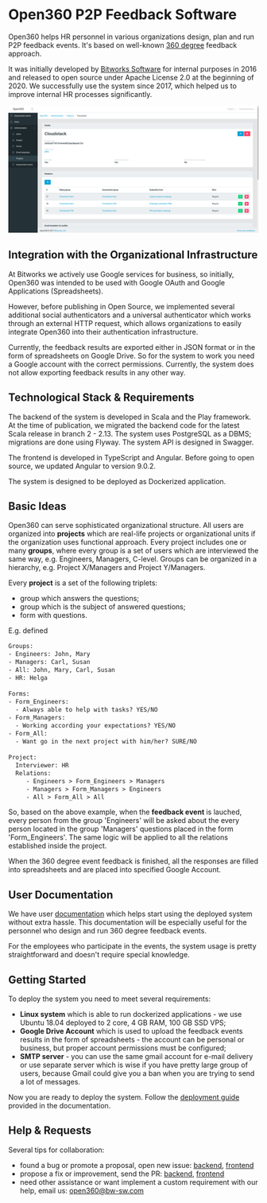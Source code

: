 # Open360 P2P Feedback Software

Open360 helps HR personnel in various organizations design, plan and run P2P feedback events. It's based on well-known [360 degree](https://en.wikipedia.org/wiki/360-degree_feedback) feedback approach. 

It was initially developed by [Bitworks Software](https://bitworks.software/en/) for internal purposes in 2016 and released to open source under Apache License 2.0 at the beginning of 2020. We successfully use the system since 2017, which helped us to improve internal HR processes significantly.

![](/open360.png)

## Integration with the Organizational Infrastructure

At Bitworks we actively use Google services for business, so initially, Open360 was intended to be used with Google OAuth and Google Applications (Spreadsheets).

However, before publishing in Open Source, we implemented several additional social authenticators and a universal authenticator which works through an external HTTP request, which allows organizations to easily integrate Open360 into their authentication infrastructure.

Currently, the feedback results are exported either in JSON format or in the form of spreadsheets on Google Drive. So for the system to work you need a Google account with the correct permissions. Currently, the system does not allow exporting feedback results in any other way.

## Technological Stack & Requirements

The backend of the system is developed in Scala and the Play framework. At the time of publication, we migrated the backend code for the latest Scala release in branch 2 - 2.13. The system uses PostgreSQL as a DBMS; migrations are done using Flyway. The system API is designed in Swagger.

The frontend is developed in TypeScript and Angular. Before going to open source, we updated Angular to version 9.0.2.

The system is designed to be deployed as Dockerized application.

## Basic Ideas

Open360 can serve sophisticated organizational structure. All users are organized into **projects** which are real-life projects or organizational units if the organization uses functional approach. Every project includes one or many **groups**, where every group is a set of users which are interviewed the same way, e.g. Engineers, Managers, C-level. Groups can be organized in a hierarchy, e.g. Project X/Managers  and Project Y/Managers.

Every **project** is a set of the following triplets:
* group which answers the questions;
* group which is the subject of answered questions;
* form with questions.

E.g. defined
```
Groups:
- Engineers: John, Mary
- Managers: Carl, Susan
- All: John, Mary, Carl, Susan
- HR: Helga

Forms:
- Form_Engineers: 
  - Always able to help with tasks? YES/NO
- Form_Managers:
  - Working according your expectations? YES/NO
- Form_All:
  - Want go in the next project with him/her? SURE/NO

Project:
  Interviewer: HR
  Relations:
     - Engineers > Form_Engineers > Managers
     - Managers > Form_Managers > Engineers
     - All > Form_All > All
```

So, based on the above example, when the **feedback event** is lauched, every person from the group 'Engineers' will be asked about the every person located in the group 'Managers' questions placed in the form 'Form_Engineers'. The same logic will be applied to all the relations established inside the project.

When the 360 degree event feedback is finished, all the responses are filled into spreadsheets and are placed into specified Google Account.

## User Documentation

We have user [documentation](https://github.com/o360/user-documentation) which helps start using the deployed system without extra hassle. This documentation will be especially useful for the personnel who design and run 360 degree feedback events. 

For the employees who participate in the events, the system usage is pretty straightforward and doesn't require special knowledge.

## Getting Started

To deploy the system you need to meet several requirements:

* **Linux system** which is able to run dockerized applications - we use Ubuntu 18.04 deployed to 2 core, 4 GB RAM, 100 GB SSD VPS;
* **Google Drive Account** which is used to upload the feedback events results in the form of spreadsheets - the account can be personal or business, but proper account permissions must be configured;
* **SMTP server** - you can use the same gmail account for e-mail delivery or use separate server which is wise if you have pretty large group of users, because Gmail could give you a ban when you are trying to send a lot of messages.

Now you are ready to deploy the system. Follow the [deployment guide](/deployment-guide.html) provided in the documentation.

## Help & Requests

Several tips for collaboration:
* found a bug or promote a proposal, open new issue: [backend](https://github.com/o360/backend/issues/new), [frontend](https://github.com/o360/frontend/issues/new)
* propose a fix or improvement, send the PR: [backend](https://github.com/o360/backend/contributing.md), [frontend](https://github.com/o360/frontend/contributing.md)
* need other assistance or want implement a custom requirement with our help, email us: open360@bw-sw.com

